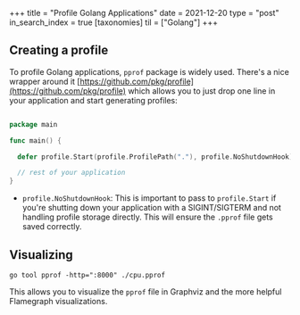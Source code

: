 +++
title = "Profile Golang Applications"
date = 2021-12-20
type = "post"
in_search_index = true
[taxonomies]
til = ["Golang"]
+++

## Creating a profile


To profile Golang applications, `pprof` package is widely used. There's a nice wrapper around it [https://github.com/pkg/profile](https://github.com/pkg/profile) which allows you to just drop one line in your application and start generating profiles:

```go

package main

func main() {

  defer profile.Start(profile.ProfilePath("."), profile.NoShutdownHook).Stop()

  // rest of your application
}

```

- `profile.NoShutdownHook`: This is important to pass to `profile.Start` if you're shutting down your application with a SIGINT/SIGTERM and not handling profile storage directly. This will ensure the `.pprof` file gets saved correctly.


## Visualizing

`go tool pprof -http=":8000" ./cpu.pprof`

This allows you to visualize the `pprof` file in Graphviz and the more helpful Flamegraph visualizations.
